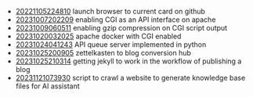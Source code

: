 - [20221105224810](/zet/20221105224810/README.md) launch browser to current card on github
- [20231007202209](/zet/20231007202209/README.md) enabling CGI as an API interface on apache
- [20231009060511](/zet/20231009060511/README.md) enabling gzip compression on CGI script output
- [20231020032025](/zet/20231020032025/README.md) apache docker with CGI enabled
- [20231024041243](/zet/20231024041243/README.md) API queue server implemented in python
- [20231025200905](/zet/20231025200905/README.md) zettelkasten to blog conversion hub
- [20231025210314](/zet/20231025210314/README.md) getting jekyll to work in the workflow of publishing a blog
- [20231121073930](/zet/20231121073930/README.md) script to crawl a website to generate knowledge base files for AI assistant
